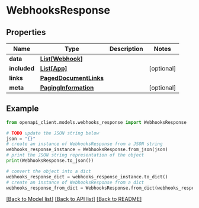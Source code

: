 # WebhooksResponse


## Properties

Name | Type | Description | Notes
------------ | ------------- | ------------- | -------------
**data** | [**List[Webhook]**](Webhook.md) |  | 
**included** | [**List[App]**](App.md) |  | [optional] 
**links** | [**PagedDocumentLinks**](PagedDocumentLinks.md) |  | 
**meta** | [**PagingInformation**](PagingInformation.md) |  | [optional] 

## Example

```python
from openapi_client.models.webhooks_response import WebhooksResponse

# TODO update the JSON string below
json = "{}"
# create an instance of WebhooksResponse from a JSON string
webhooks_response_instance = WebhooksResponse.from_json(json)
# print the JSON string representation of the object
print(WebhooksResponse.to_json())

# convert the object into a dict
webhooks_response_dict = webhooks_response_instance.to_dict()
# create an instance of WebhooksResponse from a dict
webhooks_response_from_dict = WebhooksResponse.from_dict(webhooks_response_dict)
```
[[Back to Model list]](../README.md#documentation-for-models) [[Back to API list]](../README.md#documentation-for-api-endpoints) [[Back to README]](../README.md)



